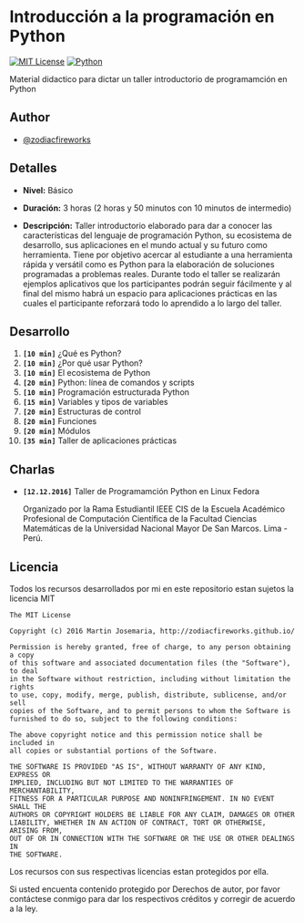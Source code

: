 # Introducción a la programación en Python
[![MIT License][2]][1] [![Python][3]][1]

Material didactico para dictar un taller introductorio de programamción en Python

## Author
* [@zodiacfireworks](https://github.com/zodiacfireworks)

## Detalles
* __Nivel:__
    Básico

* __Duración:__
    3 horas (2 horas y 50 minutos con 10 minutos de intermedio)

* __Descripción:__
    Taller introductorio elaborado para dar a conocer las características del lenguaje de programación Python, su ecosistema de desarrollo, sus aplicaciones en el mundo actual y su futuro como herramienta. Tiene por objetivo acercar al estudiante a una herramienta rápida y versátil como es Python para la elaboración de soluciones programadas a problemas reales. Durante todo el taller se realizarán ejemplos aplicativos que los participantes podrán seguir fácilmente y al final del mismo habrá un espacio para aplicaciones prácticas en las cuales el participante reforzará todo lo aprendido a lo largo del taller.

## Desarrollo
1. __`[10 min]`__ ¿Qué es Python?
2. __`[10 min]`__ ¿Por qué usar Python?
3. __`[10 min]`__ El ecosistema de Python
4. __`[20 min]`__ Python: línea de comandos y scripts
5. __`[10 min]`__ Programación estructurada Python
6. __`[15 min]`__ Variables y tipos de variables
7. __`[20 min]`__ Estructuras de control
8. __`[20 min]`__ Funciones
9. __`[20 min]`__ Módulos
10. __`[35 min]`__ Taller de aplicaciones prácticas


## Charlas
* __`[12.12.2016]`__ Taller de Programamción Python en Linux Fedora

    Organizado por la Rama Estudiantil IEEE CIS de la Escuela Académico Profesional de Computación Científica de la Facultad Ciencias Matemáticas de la Universidad Nacional Mayor De San Marcos. Lima - Perú.


## Licencia
Todos los recursos desarrollados por mi en este repositorio estan sujetos la licencia MIT

    The MIT License

    Copyright (c) 2016 Martin Josemaria, http://zodiacfireworks.github.io/

    Permission is hereby granted, free of charge, to any person obtaining a copy
    of this software and associated documentation files (the "Software"), to deal
    in the Software without restriction, including without limitation the rights
    to use, copy, modify, merge, publish, distribute, sublicense, and/or sell
    copies of the Software, and to permit persons to whom the Software is
    furnished to do so, subject to the following conditions:

    The above copyright notice and this permission notice shall be included in
    all copies or substantial portions of the Software.

    THE SOFTWARE IS PROVIDED "AS IS", WITHOUT WARRANTY OF ANY KIND, EXPRESS OR
    IMPLIED, INCLUDING BUT NOT LIMITED TO THE WARRANTIES OF MERCHANTABILITY,
    FITNESS FOR A PARTICULAR PURPOSE AND NONINFRINGEMENT. IN NO EVENT SHALL THE
    AUTHORS OR COPYRIGHT HOLDERS BE LIABLE FOR ANY CLAIM, DAMAGES OR OTHER
    LIABILITY, WHETHER IN AN ACTION OF CONTRACT, TORT OR OTHERWISE, ARISING FROM,
    OUT OF OR IN CONNECTION WITH THE SOFTWARE OR THE USE OR OTHER DEALINGS IN
    THE SOFTWARE.

Los recursos con sus respectivas licencias estan protegidos por ella.

Si usted encuenta contenido protegido por Derechos de autor, por favor contáctese
conmigo para dar los respectivos créditos y corregir de acuerdo a la ley.

[1]: https://github.com/zodiacfireworks/introduction-to-programming-in-python
[2]: https://img.shields.io/badge/License-MIT-blue.svg?maxAge=2592000&style=flat-square
[3]: https://img.shields.io/badge/Language-Python-green.svg?maxAge=2592000&style=flat-square
